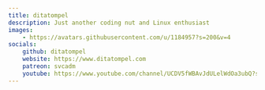 ```yaml
---
title: ditatompel
description: Just another coding nut and Linux enthusiast
images:
    - https://avatars.githubusercontent.com/u/1184957?s=200&v=4
socials:
    github: ditatompel
    website: https://www.ditatompel.com
    patreon: svcadm
    youtube: https://www.youtube.com/channel/UCDV5fWBAvJdULelWdOa3ubQ?sub_confirmation=1
---
```

